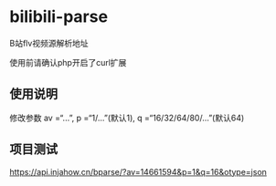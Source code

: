 # bilibili-parse
B站flv视频源解析地址

使用前请确认php开启了curl扩展

## 使用说明
修改参数
av =“...”,
p =“1/...”(默认1),
q =“16/32/64/80/...”(默认64)

## 项目测试
https://api.injahow.cn/bparse/?av=14661594&p=1&q=16&otype=json
